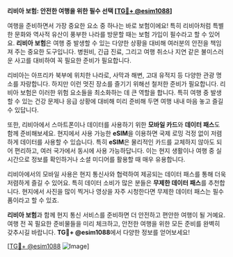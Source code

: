 **리비아 보험: 안전한 여행을 위한 필수 선택 [[TG💪+ @esim1088](https://t.me/s/esim1088)]**

여행을 준비하면서 가장 중요한 요소 중 하나는 바로 보험이에요! 특히 리비아처럼 특별한 문화와 역사적 유산이 풍부한 나라를 방문할 때는 보험 가입이 필수라고 할 수 있어요. **리비아 보험**은 여행 중 발생할 수 있는 다양한 상황을 대비해 여러분의 안전을 책임져 주는 중요한 도구입니다. 병원비, 긴급 진료, 그리고 여행 취소나 지연 같은 불미스러운 사고를 대비하여 꼭 필요한 준비가 필요합니다.

리비아는 아프리카 북부에 위치한 나라로, 사막과 해변, 고대 유적지 등 다양한 관광 명소를 자랑합니다. 하지만 이런 멋진 장소를 즐기기 위해선 철저한 준비가 필요합니다. 리비아 보험은 이러한 위험 요소들을 최소화하는 데 큰 역할을 합니다. 특히 여행 중 발생할 수 있는 건강 문제나 응급 상황에 대비해 미리 준비해 두면 여행 내내 마음 놓고 즐길 수 있답니다.

또한, 리비아에서 스마트폰이나 데이터를 사용하기 위한 **모바일 카드**와 **데이터 패스**도 함께 준비해보세요. 현지에서 사용 가능한 **eSIM**을 이용하면 국제 로밍 걱정 없이 저렴하게 데이터를 사용할 수 있습니다. 특히 **eSIM**은 물리적인 카드를 교체하지 않아도 되어 편리하고, 여러 국가에서 동시에 사용 가능하답니다. 이는 현지 생활이나 여행 중 실시간으로 정보를 확인하거나 소셜 미디어를 활용할 때 매우 유용합니다.

리비아에서의 모바일 사용은 현지 통신사와 협력하여 제공되는 데이터 패스를 통해 더욱 저렴하게 즐길 수 있어요. 특히 데이터 소비가 많은 분들은 **무제한 데이터 패스**를 추천합니다. 현지에서 사진을 많이 찍거나 영상을 자주 시청한다면 무제한 데이터 패스는 필수품이라고 할 수 있죠.

**리비아 보험**과 함께 현지 통신 서비스를 준비하면 더 안전하고 편안한 여행이 될 거예요. 여행 전 꼭 필요한 준비물들을 미리 체크하고, 안전한 여행을 위한 모든 준비를 완벽히 갖추시길 바랍니다. **TG💪+ @esim1088**에서 다양한 정보를 얻어보세요!

[[TG💪+ @esim1088](https://t.me/s/esim1088) ![Image](https://i.postimg.cc/Y0z9fWf4/image.png)]